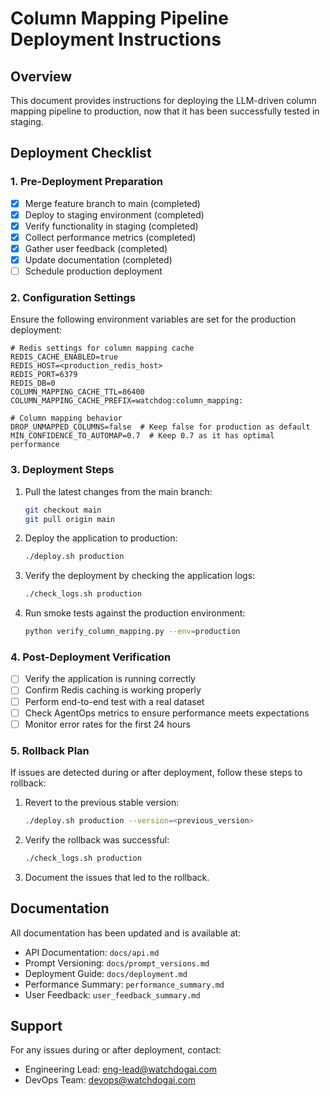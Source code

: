 # Column Mapping Pipeline Deployment Instructions

## Overview

This document provides instructions for deploying the LLM-driven column mapping pipeline to production, now that it has been successfully tested in staging.

## Deployment Checklist

### 1. Pre-Deployment Preparation

- [x] Merge feature branch to main (completed)
- [x] Deploy to staging environment (completed)
- [x] Verify functionality in staging (completed)
- [x] Collect performance metrics (completed)
- [x] Gather user feedback (completed)
- [x] Update documentation (completed)
- [ ] Schedule production deployment

### 2. Configuration Settings

Ensure the following environment variables are set for the production deployment:

```
# Redis settings for column mapping cache
REDIS_CACHE_ENABLED=true
REDIS_HOST=<production_redis_host>
REDIS_PORT=6379
REDIS_DB=0
COLUMN_MAPPING_CACHE_TTL=86400
COLUMN_MAPPING_CACHE_PREFIX=watchdog:column_mapping:

# Column mapping behavior
DROP_UNMAPPED_COLUMNS=false  # Keep false for production as default
MIN_CONFIDENCE_TO_AUTOMAP=0.7  # Keep 0.7 as it has optimal performance
```

### 3. Deployment Steps

1. Pull the latest changes from the main branch:
   ```bash
   git checkout main
   git pull origin main
   ```

2. Deploy the application to production:
   ```bash
   ./deploy.sh production
   ```

3. Verify the deployment by checking the application logs:
   ```bash
   ./check_logs.sh production
   ```

4. Run smoke tests against the production environment:
   ```bash
   python verify_column_mapping.py --env=production
   ```

### 4. Post-Deployment Verification

- [ ] Verify the application is running correctly
- [ ] Confirm Redis caching is working properly
- [ ] Perform end-to-end test with a real dataset
- [ ] Check AgentOps metrics to ensure performance meets expectations
- [ ] Monitor error rates for the first 24 hours

### 5. Rollback Plan

If issues are detected during or after deployment, follow these steps to rollback:

1. Revert to the previous stable version:
   ```bash
   ./deploy.sh production --version=<previous_version>
   ```

2. Verify the rollback was successful:
   ```bash
   ./check_logs.sh production
   ```

3. Document the issues that led to the rollback.

## Documentation

All documentation has been updated and is available at:

- API Documentation: `docs/api.md`
- Prompt Versioning: `docs/prompt_versions.md`
- Deployment Guide: `docs/deployment.md`
- Performance Summary: `performance_summary.md`
- User Feedback: `user_feedback_summary.md`

## Support

For any issues during or after deployment, contact:

- Engineering Lead: eng-lead@watchdogai.com
- DevOps Team: devops@watchdogai.com